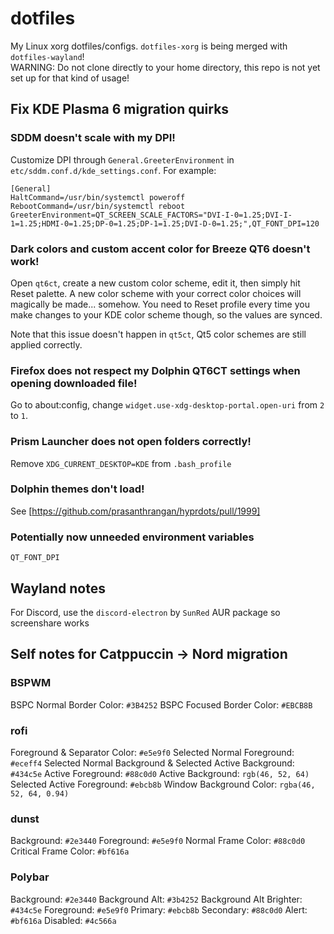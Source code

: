 # dotfiles

My Linux xorg dotfiles/configs. `dotfiles-xorg` is being merged with `dotfiles-wayland`!  
WARNING: Do not clone directly to your home directory, this repo is not yet set up for that kind of usage!

## Fix KDE Plasma 6 migration quirks

### SDDM doesn't scale with my DPI!

Customize DPI through `General.GreeterEnvironment` in `etc/sddm.conf.d/kde_settings.conf`. For example:

```
[General]
HaltCommand=/usr/bin/systemctl poweroff
RebootCommand=/usr/bin/systemctl reboot
GreeterEnvironment=QT_SCREEN_SCALE_FACTORS="DVI-I-0=1.25;DVI-I-1=1.25;HDMI-0=1.25;DP-0=1.25;DP-1=1.25;DVI-D-0=1.25;",QT_FONT_DPI=120
```

### Dark colors and custom accent color for Breeze QT6 doesn't work!

Open `qt6ct`, create a new custom color scheme, edit it, then simply hit Reset palette.
A new color scheme with your correct color choices will magically be made... somehow.
You need to Reset profile every time you make changes to your KDE color scheme though, so the values are synced.

Note that this issue doesn't happen in `qt5ct`, Qt5 color schemes are still applied correctly.

### Firefox does not respect my Dolphin QT6CT settings when opening downloaded file!

Go to about:config, change `widget.use-xdg-desktop-portal.open-uri` from `2` to `1`.

### Prism Launcher does not open folders correctly!

Remove `XDG_CURRENT_DESKTOP=KDE` from `.bash_profile`

### Dolphin themes don't load!

See [https://github.com/prasanthrangan/hyprdots/pull/1999]

### Potentially now unneeded environment variables

```
QT_FONT_DPI
```

## Wayland notes

For Discord, use the `discord-electron` by `SunRed` AUR package so screenshare works

## Self notes for Catppuccin -> Nord migration

### BSPWM

BSPC Normal Border Color: `#3B4252`
BSPC Focused Border Color: `#EBCB8B`

### rofi

Foreground & Separator Color: `#e5e9f0`
Selected Normal Foreground: `#eceff4`
Selected Normal Background & Selected Active Background: `#434c5e`
Active Foreground: `#88c0d0`
Active Background: `rgb(46, 52, 64)`
Selected Active Foreground: `#ebcb8b`
Window Background Color: `rgba(46, 52, 64, 0.94)`

### dunst

Background: `#2e3440`
Foreground: `#e5e9f0`
Normal Frame Color: `#88c0d0`
Critical Frame Color: `#bf616a`

### Polybar

Background: `#2e3440`
Background Alt: `#3b4252`
Background Alt Brighter: `#434c5e`
Foreground: `#e5e9f0`
Primary: `#ebcb8b`
Secondary: `#88c0d0`
Alert: `#bf616a`
Disabled: `#4c566a`

